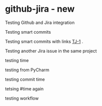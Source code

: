 # github-jira - new

Testing Github and Jira integration

Testing smart commits

Testing smart commits with links [TJ-1] .

Testing another Jira issue in the same project 

testing time

testing from PyCharm

testing commit time

tetsing #time again

testing workflow

[TJ-1]: https://cqw-projects.atlassian.net/browse/TJ-1


